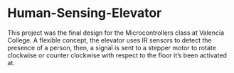 # Human-Sensing-Elevator
This project was the final design for the Microcontrollers class at Valencia College. A flexible concept, the elevator uses IR sensors to detect the presence of a person, then, a signal is sent to a stepper motor to rotate clockwise or counter clockwise with respect to the floor it’s been activated at.
